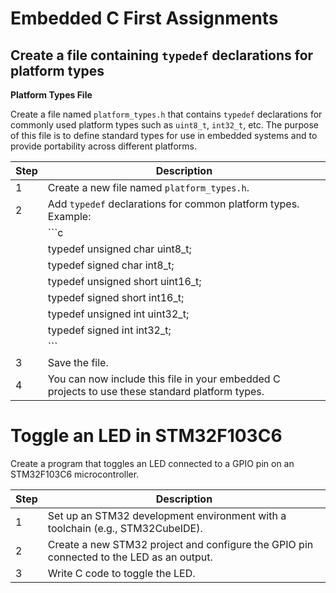 # Embedded C  First Assignments

##  Create a file containing `typedef` declarations for platform types

**Platform Types File**

Create a file named `platform_types.h` that contains `typedef` declarations for commonly used platform types such as `uint8_t`, `int32_t`, etc. The purpose of this file is to define standard types for use in embedded systems and to provide portability across different platforms.

| **Step** | **Description** |
|----------|-----------------|
| 1        | Create a new file named `platform_types.h`. |
| 2        | Add `typedef` declarations for common platform types. Example: |
|          | ```c |
|          | typedef unsigned char uint8_t; |
|          | typedef signed char int8_t; |
|          | typedef unsigned short uint16_t; |
|          | typedef signed short int16_t; |
|          | typedef unsigned int uint32_t; |
|          | typedef signed int int32_t; |
|          | ``` |
| 3        | Save the file. |
| 4        | You can now include this file in your embedded C projects to use these standard platform types. |


# Toggle an LED in STM32F103C6

Create a program that toggles an LED connected to a GPIO pin on an STM32F103C6 microcontroller. 

| **Step** | **Description** |
|----------|-----------------|
| 1        | Set up an STM32 development environment with a toolchain (e.g., STM32CubeIDE). |
| 2        | Create a new STM32 project and configure the GPIO pin connected to the LED as an output. |
| 3        | Write C code to toggle the LED. |
